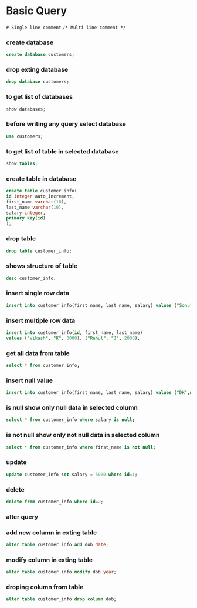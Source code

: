 # Basic Query

``# Single line comment``
``/* Multi line comment */``

### create database

```sql
create database customers;
```

### drop exting database

```sql
drop database customers;
```

### to get list of databases

```sql
show databases;
```

### before writing any query select database

```sql
use customers;
```

### to get list of table in selected database

```sql
show tables;
```

### create table in database

```sql
create table customer_info(
id integer auto_increment,
first_name varchar(10),
last_name varchar(10),
salary integer,
primary key(id)
);
```

### drop table

```sql
drop table customer_info;
```

### shows structure of table

```sql
desc customer_info;
```

### insert single row data

```sql
insert into customer_info(first_name, last_name, salary) values ("Sonu", "Kumar", 1000);
```

### insert multiple row data

```sql
insert into customer_info(id, first_name, last_name) 
values ("Vikash", "K", 3000), ("Rahul", "J", 2000);
```

### get all data from table

```sql
select * from customer_info;
```

### insert null value

```sql
insert into customer_info(first_name, last_name, salary) values ("DK",null,null);
```

### is null show only null data in selected column

```sql
select * from customer_info where salary is null;
```

### is not null show only not null data in selected column

```sql
select * from customer_info where first_name is not null;
```

### update 

```sql
update customer_info set salary = 5000 where id=1;
```

### delete 

```sql
delete from customer_info where id=2;
```


### alter query
### add new column in exting table

```sql
alter table customer_info add dob date;
```

### modify column in exting table

```sql
alter table customer_info modify dob year;
```

### droping column from table

```sql
alter table customer_info drop column dob;
```














